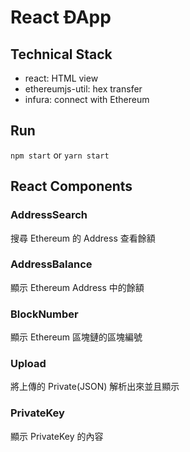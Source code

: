 # React ÐApp

## Technical Stack
- react: HTML view
- ethereumjs-util: hex transfer
- infura: connect with Ethereum

## Run
`npm start` or `yarn start` 

## React Components

### AddressSearch
搜尋 Ethereum 的 Address 查看餘額

### AddressBalance
顯示 Ethereum Address 中的餘額

### BlockNumber
顯示 Ethereum 區塊鏈的區塊編號

### Upload
將上傳的 Private(JSON) 解析出來並且顯示

### PrivateKey
顯示 PrivateKey 的內容
